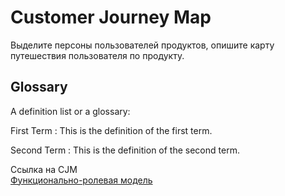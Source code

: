 # Customer Journey Map

Выделите персоны пользователей продуктов, опишите карту путешествия пользователя по продукту.

## Glossary

A definition list or a glossary:

First Term
: This is the definition of the first term.

Second Term
: This is the definition of the second term.

Ссылка на CJM
<seealso>
    <category ref="docs">        
        <a href="http://127.0.0.1:81/storage/IID-1147.ФРМ_v.1.0_18102023.pdf">Функционально-ролевая модель</a>        
    </category>
</seealso>